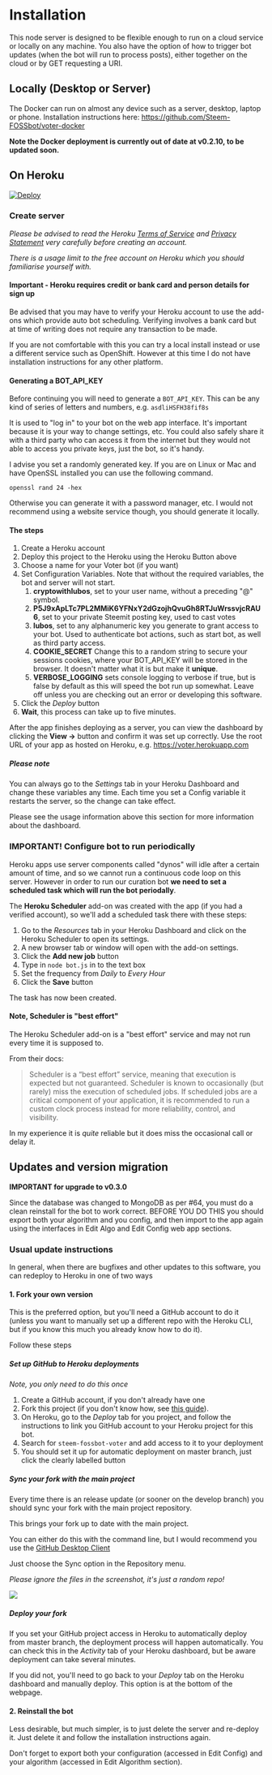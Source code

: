 # Installation

This node server is designed to be flexible enough to run on a cloud service or locally on any machine. You also have the option of how to trigger bot updates (when the bot will run to process posts), either together on the cloud or by GET requesting a URI.

## Locally (Desktop or Server)

The Docker can run on almost any device such as a server, desktop, laptop or phone.
Installation instructions here: https://github.com/Steem-FOSSbot/voter-docker

**Note the Docker deployment is currently out of date at v0.2.10, to be updated soon.**


## On Heroku

[![Deploy](https://www.herokucdn.com/deploy/button.png)](https://heroku.com/deploy?template=https://github.com/Steem-FOSSbot/steem-fossbot-voter)

### Create server

_Please be advised to read the Heroku [Terms of Service](https://www.heroku.com/policy/tos) and [Privacy Statement](https://www.heroku.com/policy/privacy) very carefully before creating an account._

_There is a usage limit to the free account on Heroku which you should
familiarise yourself with._

#### Important - Heroku requires credit or bank card and person details for sign up

Be advised that you may have to verify your Heroku account to use the
add-ons which provide auto bot scheduling. Verifying
involves a bank card but at time of writing does not require any transaction
to be made.

If you are not comfortable with this you can try a local install instead
or use a different service such as OpenShift. However at this time I do
not have installation instructions for any other platform.

#### Generating a BOT_API_KEY

Before continuing you will need to generate a ```BOT_API_KEY```. This can
 be any kind of series of letters and numbers, e.g. ```asdliHSFH38fif8s```

It is used to "log in" to your bot on the web app interface. It's
important because it is your way to change settings, etc. You could also
safely share it with a third party who can access it from the internet but
they would not able to access you private keys, just the bot, so it's
handy.

I advise you set a randomly generated key. If you are on Linux or Mac and
 have OpenSSL installed you can use the following command.

```openssl rand 24 -hex```

Otherwise you can generate it with a password manager, etc. I would not
recommend using a website service though, you should generate it locally.

#### The steps

1. Create a Heroku account
2. Deploy this project to the Heroku using the Heroku Button above
3. Choose a name for your Voter bot (if you want)
4. Set Configuration Variables. Note that without the required variables, the bot and server will not start.
	1. **cryptowithlubos**, set to your user name, without a preceding "@" symbol.
	2. **P5J9xApLTc7PL2MMiK6YFNxY2dGzojhQvuGh8RTJuWrssvjcRAU6**, set to your private Steemit posting key, used to cast votes
	3. **lubos**, set to any alphanumeric key you generate to grant access to your bot. Used to authenticate bot actions, such as start bot, as well as third party access.
	4. **COOKIE_SECRET** Change this to a random string to secure your sessions cookies, where your BOT_API_KEY will be stored in the browser. It doesn't matter what it is but make it **unique**.
	5. **VERBOSE_LOGGING** sets console logging to verbose if true, but is false by default as this will speed the bot run up somewhat. Leave off unless you are checking out an error or developing this software.
5. Click the _Deploy_ button
6. **Wait**, this process can take up to five minutes.

After the app finishes deploying as a server, you can view the dashboard by clicking the **View ->** button and confirm it was set up correctly. Use the root URL of your app as hosted on Heroku, e.g. https://voter.herokuapp.com

##### Please note

You can always go to the _Settings_ tab in your Heroku Dashboard and change these variables any time. Each time you set a Config variable it restarts the server, so the change can take effect.

Please see the usage information above this section for more information about the dashboard.

### IMPORTANT! Configure bot to run periodically

Heroku apps use server components called "dynos" will idle after a certain amount of time, and so we cannot run a continuous code loop on this server. However in order to run our curation bot **we need to set a scheduled task which will run the bot periodally**.

The **Heroku Scheduler** add-on was created with the app (if you had a verified account), so we'll add a scheduled task there with these steps:

1. Go to the _Resources_ tab in your Heroku Dashboard and click on the Heroku Scheduler to open its settings.
2. A new browser tab or window will open with the add-on settings.
3. Click the **Add new job** button
4. Type in ```node bot.js``` in to the text box
5. Set the frequency from _Daily_ to _Every Hour_
6. Click the **Save** button

The task has now been created.

#### Note, Scheduler is "best effort"

The Heroku Scheduler add-on is a "best effort" service and may not run every time it is supposed to.

From their docs:

> Scheduler is a “best effort” service, meaning that execution is expected but not guaranteed. Scheduler is known to occasionally (but rarely) miss the execution of scheduled jobs. If scheduled jobs are a critical component of your application, it is recommended to run a custom clock process instead for more reliability, control, and visibility.

In my experience it is _quite_ reliable but it does miss the occasional
call or delay it.

## Updates and version migration

**IMPORTANT for upgrade to v0.3.0**

Since the database was changed to MongoDB as per #64, you must do a clean reinstall for the bot to work correct. BEFORE YOU DO THIS you should export both your algorithm and you config, and then import to the app again using the interfaces in Edit Algo and Edit Config web app sections.

### Usual update instructions

In general, when there are bugfixes and other updates to this software, you can redeploy to Heroku in one of two ways

#### 1. Fork your own version

This is the preferred option, but you'll need a GitHub account to do it (unless you want to manually set up a different repo with the Heroku CLI, but if you know this much you already know how to do it).

Follow these steps

##### Set up GitHub to Heroku deployments

_Note, you only need to do this once_

1. Create a GitHub account, if you don't already have one
2. Fork this project (if you don't know how, see [this guide](https://help.github.com/articles/fork-a-repo/)).
3. On Heroku, go to the _Deploy_ tab for you project, and follow the instructions to link you GitHub account to your Heroku project for this bot.
4. Search for ```steem-fossbot-voter``` and add access to it to your deployment
5. You should set it up for automatic deployment on master branch, just click the clearly labelled button

##### Sync your fork with the main project

Every time there is an release update (or sooner on the develop branch) you should sync your fork with the main project repository.

This brings your fork up to date with the main project.

You can either do this with the command line, but I would recommend you use the [GitHub Desktop Client](https://desktop.github.com/)

Just choose the Sync option in the Repository menu.

_Please ignore the files in the screenshot, it's just a random repo!_

![](/img/github-desktop-sync.png)

##### Deploy your fork

If you set your GitHub project access in Heroku to automatically deploy from master branch, the deployment process will happen automatically. You can check this in the _Activity_ tab of your Heroku dashboard, but be aware deployment can take several minutes.

If you did not, you'll need to go back to your _Deploy_ tab on the Heroku dashboard and manually deploy. This option is at the bottom of the webpage.

#### 2. Reinstall the bot

Less desirable, but much simpler, is to just delete the server and re-deploy it. Just delete it and follow the installation instructions again.

Don't forget to export both your configuration (accessed in Edit Config) and your algorithm (accessed in Edit Algorithm section).
